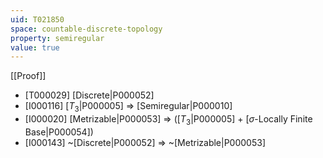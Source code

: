 ```yaml
---
uid: T021850
space: countable-discrete-topology
property: semiregular
value: true
---
```

[[Proof]]

* [T000029] [Discrete|P000052]
* [I000116] [$T_3$|P000005] => [Semiregular|P000010]
* [I000020] [Metrizable|P000053] => ([$T_3$|P000005] + [$\sigma$-Locally Finite Base|P000054])
* [I000143] ~[Discrete|P000052] => ~[Metrizable|P000053]

